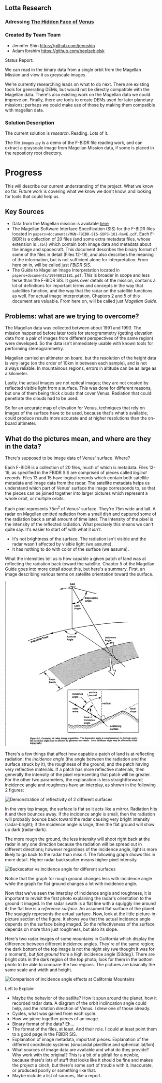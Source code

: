 ## Lotta Research

### Adressing [The Hidden Face of Venus](https://github.com/amnh/HackTheSolarSystem/wiki/The-Hidden-Face-of-Venus)

### Created By Team Team

- Jennifer Shin <https://github.com/jennshin>
- Adam Ibrahim <https://github.com/beelzebielsk>

Status Report:

We can read in the binary data from a single orbit from the Magellan
Mission and view it as greyscale images.

We're currently researching leads on what to do next. There are
existing tools for generating DEMs, but would not be directly
compatible with the Magellan data. There's also existing work on the
Magellan data we could improve on. Finally, there are tools to create
DEMs used for later planetary missions; perhaps we could make use of
those by making them compatible with magellan data.

### Solution Description

The current solution is *research*. Reading. Lots of it.

The file `images.py` is a demo of the F-BIDR file reading work, and
can extract a grayscale image from Magellan Mission data, if some is
placed in the repostiory root directory.

# Progress

This will describe our current understanding of the project. What we
know so far. Future work is covering what we know we don't know, and
looking for tools that could help us.

## Key Sources

- Data from the Magellan mission is available
  [here](http://pds-geosciences.wustl.edu/mgn/mgn-v-rdrs-5-bidr-full-res-v1/)
- The Magellan Software Interface Specification (SIS) for the F-BIDR
  files located in `papers+documents/MGN-FBIDR-SIS-SDPS-101-RevE.pdf`.
  Each F-BIDR is a collection of 20 files (and some extra metadata
  files, whose extension is `.lbl`) which contain both image data and
  metadata about the image and spacecraft. This document describes the
  binary format of some of the files in detail (Files 12-19), and also
  describes the meaning of the information, but is not sufficient
  alone for interpretation. From here on in, will be called just *FBIDR SIS*.
- The Guide to Magellan Image Interpretation located in
  `papers+documents/19940013181.pdf`. This is broader in scope and
  less terse than the F-BIDR SIS. It goes over details of the mission,
  contains a lot of definitions for important terms and concepts in
  the way that satellites function, and the way that the radar on the
  satellite functions as well. For actual image interpretation,
  Chapters 2 and 5 of this document are valuable.
  From here on, will be called just *Magellan Guide*.

## Problems: what are we trying to overcome?

The Magellan data was collected between about 1991 and 1993. The
mission happened before later tools for sterogrammetry (getting
elevation data from a pair of images from different perspectives of
the same region) were developed. So the data isn't immediately usable
with known tools for performing stereogrammetry.

Magellan carried an altimeter on board, but the resolution of the
height data is very large (on the order of 10km in between each
sample), and is not always reliable. In mountainous regions, errors in
altitude can be as large as a kilometer.

Lastly, the actual images are not optical images; they are not created
by reflected visible light from a surface. This was done for different
reasons, but one of them being thick clouds that cover Venus.
Radiation that could penetrate the clouds had to be used.

So for an accurate map of elevation for Venus, techniques that rely on
images of the surface have to be used, because that's what's
available, could produce results more accurate and at higher
resolutions than the on-board altimeter.

## What do the pictures mean, and where are they in the data?

There's supposed to be image data of Venus' surface. Where?

Each F-BIDR is a collection of 20 files, much of which is metadata.
Files 12-19, as specified in the FBIDR SIS are comprised of pieces
called *logical records*. Files 13 and 15 have logical records which
contain both satellite metadata and image data from the radar. The
satellite metadata helps us understand which part of Venus' surface
the image corresponds to, so that the pieces can be joined together
into larger pictures which represent a whole orbit, or multiple
orbits.

Each pixel represents $75m^2$ of Venus' surface. They're 75m wide and
tall. A radar on Magellan emitted radiation from a small dish and
captured some of the radiation back a small amount of time later. The
intensity of the pixel is the intensity of the reflected radiation.
What precisely this means we can't quite say. It's easier to start off
with what it *isn't*.

- It's not brightness of the surface. The radiation isn't visible and
  the radar wasn't affected by visible light (we assume).
- It has nothing to do with color of the surface (we assume).

What the intensities tell us is how capable a given patch of land was
at reflecting the radiation back toward the satellite. Chapter 5 of
the Magellan Guide goes into more detail about this, but here's a
summary. First, an image describing various terms on satellite
orientation toward the surface. 

![Demonstration of satellite orientation terms](readme-images/satellite-info.png)

There's a few things that affect how capable a patch of land is at
reflecting radiation: the *incidence angle* (the angle between the
radiation and the surface struck by it), the roughness of the ground,
and the patch having very reflective materials. If a patch has more
reflective materials, then generally the intensity of the pixel
representing that patch will be greater. For the other two parameters,
the explanation is less straightforward; incidence angle and roughness
have an interplay, as shown in the following 2 figures:

![Demonstration of reflectivity of 2 different
surfaces](readme-images/incidence-angle-land-demo.png)

In the very top image, the surface is flat so it acts like a mirror.
Radiation hits it and then bounces away. If the incidence angle is
small, then the radiation will probably bounce back toward the radar
causing very bright intensity (radar-bright); if the incidence angle
is large, then the flat ground will show up dark (radar-dark).

The more rough the ground, the less intensity will shoot right back at
the radar in any one direction because the radiation will be spread
out in different directions; however regardless of the incidence
angle, light is more likely to go back to the radar than miss it. The
following graph shows this in more detail. Higher radar backscatter
means higher pixel intensity.

![Backscatter vs incidence angle for different
surfaces](readme-images/incidence-angle-reflection-graph.png)

Notice that the graph for rough ground changes less with incidence
angle while the graph for flat ground changes a lot with incidence
angle.

Now that we've seen the interplay of incidence angle and roughness,
it is important to revisit the first photo explaining the radar's
orientation to the ground it imaged. In the radar swath is a flat line
with a squiggly line around it; the flat line is a *reference
surface*. An assumed flat surface of the planet. The squiggly
represents the actual surface. Now, look at the little
picture-in-picture section of the figure. It shows you that the actual
incidence angle depends on the surface being imaged. So the
reflectiveness of the surface depends on more than just roughness, but
also its slope.

Here's two radar images of some mountains in California which display
the difference between different incidence angles. They're of the same
region; the dark bottom of the top image is not the night sky (we
thought it was for a moment), but *flat ground* from a high incidence
angle ($50\deg$). There are bright dots in the dark region of the top
photo; look for them in the bottom photo to be able to compare the two
regions. The pictures are basically the same scale and width and
height.

![Comparison of incidence angle effects at California
Mountains](readme-images/incidence-angle-land-effects.png)

Left to Explain:

- Maybe the behavior of the satllite? How it spun around the planet,
  how it recorded radar data. A diagram of the orbit inclincation
  angle could help, and the rotation direction of Venus. I drew one of
  those already.
- Cycles, what was gained from each cycle.
- How we piece together pieces of an image.
- Binary format of the data? Eh... 
- The format of the files, at least. And their role. I could at least
  point them to a good page in the FBIDR SIS.
- Explanation of image metadata, important pieces. Explanation of the
  different coordinate systems (sinusoidal pixel/line and spherical
  lat/lon).
- What sources of image data are available and what do they provide?
  Why work with the original? This is a bit of a pitfall for a newbie,
  because there's lots of stuff that looks like it should be fine and
  makes the project a cinch, but there's some sort of trouble with it.
  Inaccurate, or produced poorly or something like that.
- Maybe include a list of sources, like a report.
